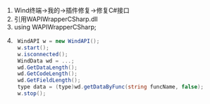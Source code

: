 1. Wind终端->我的->插件修复->修复C#接口
2. 引用WAPIWrapperCSharp.dll
3. using WAPIWrapperCSharp;
4. ```c#
    WindAPI w = new WindAPI();
    w.start();
    w.isconnected();
    WindData wd = ...;
    wd.GetDataLength();
    wd.GetCodeLength();
    wd.GetFieldLength();
    type data = (type)wd.getDataByFunc(string funcName, false);
    w.stop();
